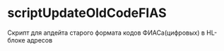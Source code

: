 # scriptUpdateOldCodeFIAS
Скрипт для апдейта старого формата кодов ФИАСа(цифровых) в HL-блоке адресов
